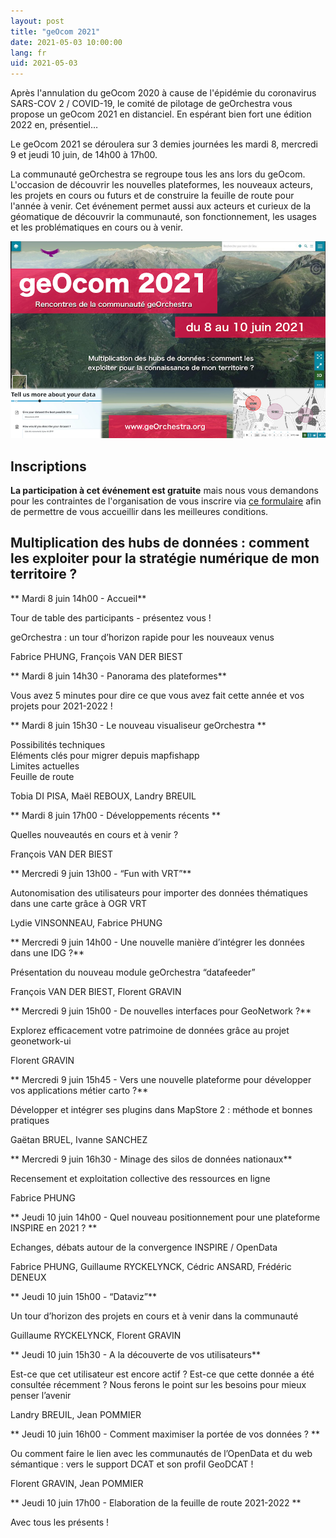 ```yaml
---
layout: post
title: "geOcom 2021"
date: 2021-05-03 10:00:00
lang: fr
uid: 2021-05-03
---
```



Après l'annulation du geOcom 2020 à cause de l'épidémie du coronavirus SARS-COV 2 / COVID-19, le comité de pilotage de geOrchestra vous propose un geOcom 2021 en distanciel. En espérant bien fort une édition 2022 en, présentiel…

Le geOcom 2021 se déroulera sur 3 demies journées les mardi 8, mercredi 9 et jeudi 10 juin, de 14h00 à 17h00.

La communauté geOrchestra se regroupe tous les ans lors du geOcom. L'occasion de découvrir les nouvelles plateformes, les nouveaux acteurs, les projets en cours ou futurs et de construire la feuille de route pour l'année à venir. Cet événement permet aussi aux acteurs et curieux de la géomatique de découvrir la communauté, son fonctionnement, les usages et les problématiques en cours ou à venir.


![affiche geOcom 2021](/public/geocom2021/geocom_2021.png)


<!--more-->


## Inscriptions

**La participation à cet événement est gratuite** mais nous vous demandons pour les contraintes de l'organisation de  vous inscrire via [ce formulaire](https://docs.google.com/forms/d/e/1FAIpQLScAAsDPO1iFJjNQYnHrcmCslFGE3_cy-sx7Y-5VdmAPxMOJqg/viewform?usp=sf_link) afin de permettre de vous accueillir dans les meilleures conditions.


## Multiplication des hubs de données : comment les exploiter pour la stratégie numérique de mon territoire ?


** Mardi 8 juin 14h00 - Accueil**

Tour de table des participants - présentez vous !

geOrchestra : un tour d’horizon rapide pour les nouveaux venus

Fabrice PHUNG, François VAN DER BIEST


** Mardi 8 juin 14h30 - Panorama des plateformes**

Vous avez 5 minutes pour dire ce que vous avez fait cette année et vos projets pour 2021-2022 !


** Mardi 8 juin 15h30 - Le nouveau visualiseur geOrchestra **

Possibilités techniques  
Eléments clés pour migrer depuis mapfishapp  
Limites actuelles  
Feuille de route  

Tobia DI PISA, Maël REBOUX, Landry BREUIL


** Mardi 8 juin 17h00 - Développements récents **

Quelles nouveautés en cours et à venir ?

François VAN DER BIEST



** Mercredi 9 juin 13h00 - “Fun with VRT”**

Autonomisation des utilisateurs pour importer des données thématiques dans une carte grâce à OGR VRT

Lydie VINSONNEAU, Fabrice PHUNG


** Mercredi 9 juin 14h00 - Une nouvelle manière d’intégrer les données dans une IDG ?**

Présentation du nouveau module geOrchestra “datafeeder”

François VAN DER BIEST, Florent GRAVIN

** Mercredi 9 juin 15h00 - De nouvelles interfaces pour GeoNetwork ?**

Explorez efficacement votre patrimoine de données grâce au projet geonetwork-ui

Florent GRAVIN


** Mercredi 9 juin 15h45 - Vers une nouvelle plateforme pour développer vos applications métier carto ?**

Développer et intégrer ses plugins dans MapStore 2 : méthode et bonnes pratiques

Gaëtan BRUEL, Ivanne SANCHEZ


** Mercredi 9 juin 16h30 - Minage des silos de données nationaux**

Recensement et exploitation collective des ressources en ligne

Fabrice PHUNG


** Jeudi 10 juin 14h00 - Quel nouveau positionnement pour une plateforme INSPIRE en 2021 ? **

Echanges, débats autour de la convergence INSPIRE / OpenData 

Fabrice PHUNG, Guillaume RYCKELYNCK, Cédric ANSARD, Frédéric DENEUX


** Jeudi 10 juin 15h00 - “Dataviz”**

Un tour d’horizon des projets en cours et à venir dans la communauté

Guillaume RYCKELYNCK, Florent GRAVIN


** Jeudi 10 juin 15h30 - A la découverte de vos utilisateurs**

Est-ce que cet utilisateur est encore actif ? Est-ce que cette donnée a été consultée récemment ? 
Nous ferons le point sur les besoins pour mieux penser l’avenir

Landry BREUIL, Jean POMMIER

** Jeudi 10 juin 16h00 - Comment maximiser la portée de vos données ? **

Ou comment faire le lien avec les communautés de l’OpenData et du web sémantique : vers le support DCAT et son profil GeoDCAT !

Florent GRAVIN, Jean POMMIER

** Jeudi 10 juin 17h00 - Elaboration de la feuille de route 2021-2022 **

Avec tous les présents !


